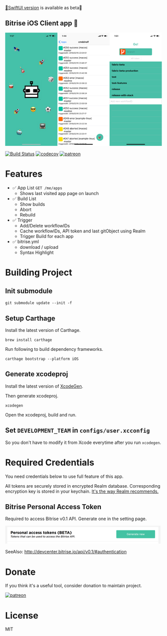 [🎨SwiftUI version](./SwiftUI/) is available as beta👶

Bitrise iOS Client app 🚀
---
![screen-shots.png](https://github.com/toshi0383/assets/raw/master/Bitrise-iOS/screen-shots.png)

[![Build Status](https://app.bitrise.io/app/f74e0c84d3865a2f/status.svg?token=m5WvEi3nznlg64vry5qyRA&branch=master)](https://app.bitrise.io/app/f74e0c84d3865a2f)
[![codecov](https://codecov.io/gh/toshi0383/Bitrise-iOS/branch/master/graph/badge.svg)](https://codecov.io/gh/toshi0383/Bitrise-iOS)
[![patreon](https://img.shields.io/badge/patreon-donate-yellow.svg)](https://www.patreon.com/bePatron?u=13627375)

# Features
- ✅ App List `GET /me/apps`
    + Shows last visited app page on launch
- ✅ Build List
  + Show builds
  + Abort
  + Rebuild
- ✅ Trigger
  + Add/Delete workflowIDs
  + Cache workflowIDs, API token and last gitObject using Realm
  + Trigger Build for each app
- ✅ bitrise.yml
  + download / upload
  + Syntax Highlight

# Building Project

## Init submodule

```console
git submodule update --init -f
```

## Setup Carthage

Install the latest version of Carthage.
```console
brew install carthage
```

Run following to build dependency frameworks.
```console
carthage bootstrap --platform iOS
```

## Generate xcodeproj

Install the latest version of [XcodeGen](https://github.com/yonaskolb/XcodeGen).

Then generate xcodeproj.
```console
xcodegen
```

Open the xcodeproj, build and run.

## Set `DEVELOPMENT_TEAM` in `configs/user.xcconfig`
So you don't have to modify it from Xcode everytime after you run `xcodegen`.

# Required Credentials
You need credentials below to use full feature of this app.

All tokens are securely stored in encrypted Realm database. Corresponding encryption key is stored in your keychain. [It's the way Realm recommends.](https://realm.io/docs/swift/latest/#encryption)

## Bitrise Personal Access Token
Required to access Bitrise v0.1 API. Generate one in the setting page.

![Personal Access Token](https://github.com/toshi0383/assets/raw/master/Bitrise-iOS/personal-access-token.png)

SeeAlso: http://devcenter.bitrise.io/api/v0.1/#authentication

# Donate
If you think it's a useful tool, consider donation to maintain project.

[![patreon](https://img.shields.io/badge/patreon-donate-yellow.svg)](https://www.patreon.com/bePatron?u=13627375)

# License
MIT
